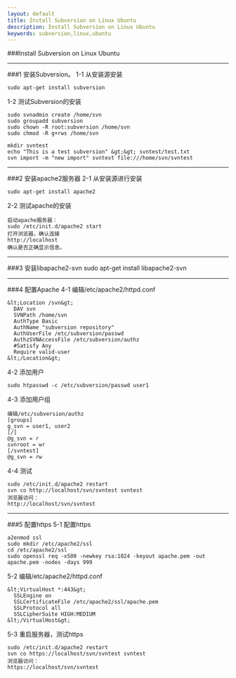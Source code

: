 ```yaml
---
layout: default
title: Install Subversion on Linux Ubuntu
description: Install Subversion on Linux Ubuntu
keywords: subversion,linux,ubuntu
---
```


###Install Subversion on Linux Ubuntu

___
###1 安装Subversion。
1-1 从安装源安装

    sudo apt-get install subversion

1-2 测试Subversion的安装

    sudo svnadmin create /home/svn
    sudo groupadd subversion
    sudo chown -R root:subversion /home/svn
    sudo chmod -R g+rws /home/svn

    mkdir svntest
    echo "This is a test subversion" &gt;&gt; svntest/test.txt
    svn import -m "new import" svntest file:///home/svn/svntest

___
###2 安装apache2服务器
2-1 从安装源进行安装

    sudo apt-get install apache2 

2-2 测试apache的安装

    启动apache服务器：
    sudo /etc/init.d/apache2 start
    打开浏览器，确认连接
    http://localhost
    确认是否正确显示信息。

___
###3 安装libapache2-svn
    sudo apt-get install libapache2-svn 

___
###4 配置Apache
4-1 编辑/etc/apache2/httpd.conf

    &lt;Location /svn&gt;
      DAV svn
      SVNPath /home/svn
      AuthType Basic
      AuthName "subversion repository"
      AuthUserFile /etc/subversion/passwd
      AuthzSVNAccessFile /etc/subversion/authz
      #Satisfy Any 
      Require valid-user
    &lt;/Location&gt;

4-2 添加用户

    sudo htpasswd -c /etc/subversion/passwd user1

4-3 添加用户组

    编辑/etc/subversion/authz
    [groups]
    g_svn = user1, user2    
    [/]
    @g_svn = r
    svnroot = wr    
    [/svntest]
    @g_svn = rw

4-4 测试

    sudo /etc/init.d/apache2 restart
    svn co http://localhost/svn/svntest svntest
    浏览器访问：
    http://localhost/svn/svntest

___
###5 配置https
5-1 配置https

    a2enmod ssl
    sudo mkdir /etc/apache2/ssl
    cd /etc/apache2/ssl
    sudo openssl req -x509 -newkey rsa:1024 -keyout apache.pem -out apache.pem -nodes -days 999 

5-2 编辑/etc/apache2/httpd.conf

    &lt;VirtualHost *:443&gt;
      SSLEngine on
      SSLCertificateFile /etc/apache2/ssl/apache.pem
      SSLProtocol all
      SSLCipherSuite HIGH:MEDIUM
    &lt;/VirtualHost&gt;

5-3 重启服务器，测试https

    sudo /etc/init.d/apache2 restart
    svn co https://localhost/svn/svntest svntest
    浏览器访问：
    https://localhost/svn/svntest


